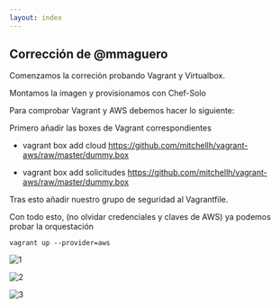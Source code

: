 ```yaml
---
layout: index
---
```



## Corrección de @mmaguero

Comenzamos la correción probando Vagrant y Virtualbox.

Montamos la imagen y provisionamos con Chef-Solo









Para comprobar Vagrant y AWS debemos hacer lo siguiente:

Primero añadir las boxes de Vagrant correspondientes

* vagrant box add cloud https://github.com/mitchellh/vagrant-aws/raw/master/dummy.box

* vagrant box add solicitudes https://github.com/mitchellh/vagrant-aws/raw/master/dummy.box

Tras esto añadir nuestro grupo de seguridad al Vagrantfile.

Con todo esto, (no olvidar credenciales y claves de AWS) ya podemos probar la orquestación

`vagrant up --provider=aws`

![1](http://i1045.photobucket.com/albums/b460/Alejandro_Casado/2_zpsm0lmlu65.png)

![2](http://i1045.photobucket.com/albums/b460/Alejandro_Casado/1_zpsvvrz1ndv.png)

![3](http://i1045.photobucket.com/albums/b460/Alejandro_Casado/3_zpshijzhj9w.png)
